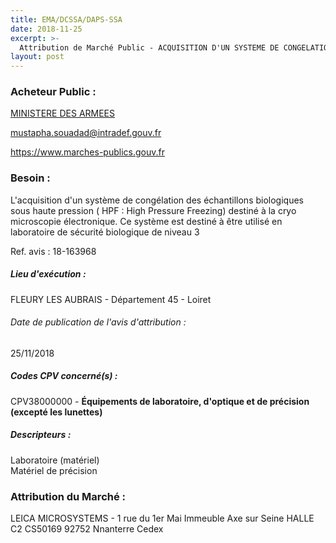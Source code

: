 ```yaml
---
title: EMA/DCSSA/DAPS-SSA
date: 2018-11-25
excerpt: >-
  Attribution de Marché Public - ACQUISITION D'UN SYSTEME DE CONGELATION DES ECHANTILLONS SOUS HAUTE PRESSION (HPF), MAINTENANCE, ET FOURNITURE DES ACCESSOIRES , CONSOMMABLES
layout: post
---
```


### Acheteur Public : 
<a href="/acheteur-32/siren-110090016"> MINISTERE DES ARMEES</a><br/>



mustapha.souadad@intradef.gouv.fr


https://www.marches-publics.gouv.fr
### Besoin :

L'acquisition d'un système de congélation des échantillons biologiques sous haute pression ( HPF : High Pressure Freezing) destiné à la cryo microscopie électronique. Ce système est destiné à être utilisé en laboratoire de sécurité biologique de niveau 3

Ref. avis : 18-163968


##### Lieu d'exécution :

FLEURY LES AUBRAIS - Département 45 - Loiret

###### Date de publication de l'avis d'attribution : 
25/11/2018

##### Codes CPV concerné(s) :
CPV38000000 - **Équipements de laboratoire, d'optique et de précision (excepté les lunettes)** <br/>

##### Descripteurs :
Laboratoire (matériel) <br/>
Matériel de précision <br/>

### Attribution du Marché :
LEICA MICROSYSTEMS - 1 rue du 1er Mai Immeuble Axe sur Seine HALLE C2 CS50169 92752 Nnanterre Cedex <br/>

